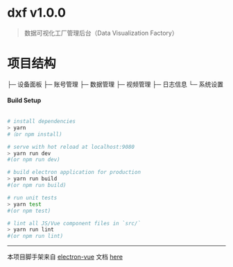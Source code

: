 # dxf v1.0.0

> 数据可视化工厂管理后台（Data Visualization Factory）

# 项目结构
  ├─ 设备面板
  ├─ 账号管理
  ├─ 数据管理
  ├─ 视频管理
  ├─ 日志信息
  └─ 系统设置

#### Build Setup

``` bash

# install dependencies
> yarn 
#（or npm install)

# serve with hot reload at localhost:9080
> yarn run dev 
#(or npm run dev)

# build electron application for production
> yarn run build 
#(or npm run build)

# run unit tests
> yarn test 
#(or npm test)

# lint all JS/Vue component files in `src/`
> yarn run lint 
#(or npm run lint)

```

---

本项目脚手架来自 [electron-vue](https://github.com/SimulatedGREG/electron-vue) 
文档 [here](https://simulatedgreg.gitbooks.io/electron-vue/content/index.html)
